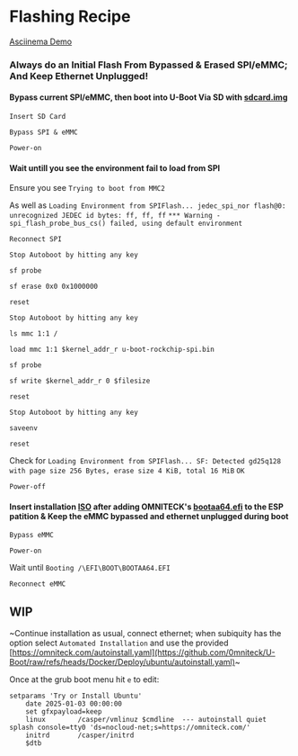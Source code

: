# Flashing Recipe

[Asciinema Demo](https://asciinema.org/a/kSWswlC3jxwgrxGbu8Lc0redZ)

### Always do an Initial Flash From Bypassed & Erased SPI/eMMC; And Keep Ethernet Unplugged!

#### Bypass current SPI/eMMC, then boot into U-Boot Via SD with [sdcard.img](https://github.com/0mniteck/U-Boot/tree/UEFI%2BSb%2Bv2024.10%2Bv2.10.7%2Bv4.3.0/Builds)

`Insert SD Card`

`Bypass SPI & eMMC`

`Power-on`

#### Wait untill you see the environment fail to load from SPI

Ensure you see `Trying to boot from MMC2`

As well as `Loading Environment from SPIFlash... jedec_spi_nor flash@0: unrecognized JEDEC id bytes: ff, ff, ff`
`*** Warning - spi_flash_probe_bus_cs() failed, using default environment`

`Reconnect SPI`

`Stop Autoboot by hitting any key`

`sf probe`

`sf erase 0x0 0x1000000`

`reset`

`Stop Autoboot by hitting any key`

`ls mmc 1:1 /`

`load mmc 1:1 $kernel_addr_r u-boot-rockchip-spi.bin`

`sf probe`

`sf write $kernel_addr_r 0 $filesize`

`reset`

`Stop Autoboot by hitting any key`

`saveenv`

`reset`

Check for `Loading Environment from SPIFlash... SF: Detected gd25q128 with page size 256 Bytes, erase size 4 KiB, total 16 MiB`
`OK`

`Power-off`

#### Insert installation [ISO](https://cdimage.ubuntu.com/releases/oracular/release/ubuntu-24.10-desktop-arm64.iso) after adding OMNITECK's [bootaa64.efi](https://github.com/0mniteck/U-Boot/raw/refs/heads/Docker/Deploy/ubuntu/bootaa64.efi) to the ESP patition & Keep the eMMC bypassed and ethernet unplugged during boot

`Bypass eMMC`

`Power-on`

Wait until `Booting /\EFI\BOOT\BOOTAA64.EFI`

`Reconnect eMMC`

## WIP

~Continue installation as usual, connect ethernet; when subiquity has the option select `Automated Installation` and use the provided [https://omniteck.com/autoinstall.yaml](https://github.com/0mniteck/U-Boot/raw/refs/heads/Docker/Deploy/ubuntu/autoinstall.yaml)~

Once at the grub boot menu hit `e` to edit:
```
setparams 'Try or Install Ubuntu'
    date 2025-01-03 00:00:00
    set gfxpayload=keep
    linux        /casper/vmlinuz $cmdline  --- autoinstall quiet splash console=tty0 'ds=nocloud-net;s=https://omniteck.com/'
    initrd       /casper/initrd
    $dtb
```
